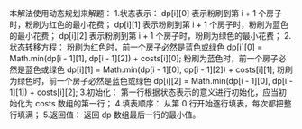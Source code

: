 本解法使用动态规划来解题：
    1.状态表示：
        dp[i][0] 表示粉刷到第 i + 1 个房子时，粉刷为红色的最小花费；
        dp[i][1] 表示粉刷到第 i + 1 个房子时，粉刷为蓝色的最小花费；
        dp[i][2] 表示粉刷到第 i + 1 个房子时，粉刷为绿色的最小花费；
    2.状态转移方程：
        粉刷为红色时，前一个房子必然是蓝色或绿色
        dp[i][0] = Math.min(dp[i - 1][1], dp[i - 1][2]) + costs[i][0];
        粉刷为蓝色时，前一个房子必然是蓝色或绿色
        dp[i][1] = Math.min(dp[i - 1][0], dp[i - 1][2]) + costs[i][1];
        粉刷为绿色时，前一个房子必然是蓝色或绿色
        dp[i][2] = Math.min(dp[i - 1][0], dp[i - 1][1]) + costs[i][2];
    3.初始化：
        第一行根据状态表示的意义进行初始化，应当初始化为 costs 数组的第一行；
    4.填表顺序：
        从第 0 行开始逐行填表，每次都把整行填满；
    5.返回值：
        返回 dp 数组最后一行的最小值。
        